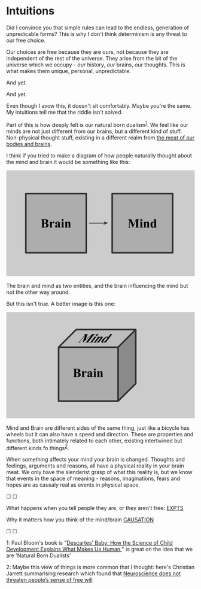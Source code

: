 # Intuitions

Did I convince you that simple rules can lead to the endless, generation of unpredicable forms? This is why I don't think determinism is any threat to our free choice.

Our choices are free because they are ours, not because they are independent of the rest of the universe. They arise from the bit of the universe which we occupy - *our* history, *our* brains, *our* thoughts. This is what makes them unique, personal, unpredictable. 

And yet. 

And yet.

Even though I avow this, it doesn't sit comfortably. Maybe you're the same. My intuitions tell me that the riddle isn't solved. 

Part of this is how deeply felt is our natural born dualism<sup>[1](#footnote1)</sup>. We feel like our minds are not just different from our brains, but a different kind of stuff. Non-physical thought stuff, existing in a different realm from [the meat of our bodies and brains](https://mindhacks.com/2011/07/07/theyre-made-out-of-meat/).

I think if you tried to make a diagram of how people naturally thought about the mind and brain it would be something like this:

![](assets/squares.png)

The brain and mind as two entities, and the brain influencing the mind but not the other way around. 

But this isn't true. A better image is this one:

![](assets/cube.png)

Mind and Brain are different sides of the same thing, just like a bicycle has wheels but it can also have a speed and direction. These are properties and functions, both intimately related to each other, existing intertwined but different kinds fo things<sup>[2](#footnote2)</sup>.

When something affects your mind your brain is changed. Thoughts and feelings, arguments and reasons, all have a physical reality in your brain meat. We only have the slenderist grasp of what this reality is, but we know that events in the space of meaning - reasons, imaginations, fears and hopes are as causaly real as events in physical space.

&#9744; &#9744;

What happens when you tell people they are, or they aren't free: [EXPTS](https://twitter.com/intent/tweet?text=@ChoiceEngine%20EXPTS)

Why it matters how you think of the mind/brain [CAUSATION](https://twitter.com/intent/tweet?text=@ChoiceEngine%20CAUSATION)

&#9744; &#9744;

<a name="footnote1">1</a>: Paul Bloom's book is "[Descartes' Baby: How the Science of Child Development Explains What Makes Us Human ](https://www.goodreads.com/book/show/225880.Descartes_Baby)" is great on the idea that we are 'Natural Born Dualists'

<a name="footnote2">2</a>: Maybe this view of things is more common that I thought: here's Christian Jarrett summarising research which found that [Neuroscience does not threaten people’s sense of free will](https://digest.bps.org.uk/2014/09/23/neuroscience-does-not-threaten-peoples-sense-of-free-will/)
